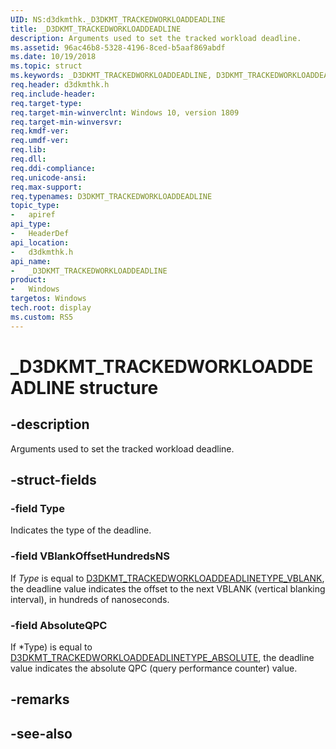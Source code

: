 ```yaml
---
UID: NS:d3dkmthk._D3DKMT_TRACKEDWORKLOADDEADLINE
title: _D3DKMT_TRACKEDWORKLOADDEADLINE
description: Arguments used to set the tracked workload deadline.
ms.assetid: 96ac46b8-5328-4196-8ced-b5aaf869abdf
ms.date: 10/19/2018
ms.topic: struct
ms.keywords: _D3DKMT_TRACKEDWORKLOADDEADLINE, D3DKMT_TRACKEDWORKLOADDEADLINE, 
req.header: d3dkmthk.h
req.include-header:
req.target-type:
req.target-min-winverclnt: Windows 10, version 1809
req.target-min-winversvr:
req.kmdf-ver:
req.umdf-ver:
req.lib:
req.dll:
req.ddi-compliance:
req.unicode-ansi:
req.max-support:
req.typenames: D3DKMT_TRACKEDWORKLOADDEADLINE
topic_type: 
-	apiref
api_type: 
-	HeaderDef
api_location: 
-	d3dkmthk.h
api_name: 
-	_D3DKMT_TRACKEDWORKLOADDEADLINE
product:
-	Windows
targetos: Windows
tech.root: display
ms.custom: RS5
---
```


# _D3DKMT_TRACKEDWORKLOADDEADLINE structure

## -description

Arguments used to set the tracked workload deadline.

## -struct-fields

### -field Type

Indicates the type of the deadline.

### -field VBlankOffsetHundredsNS

If *Type* is equal to [D3DKMT_TRACKEDWORKLOADDEADLINETYPE_VBLANK](ne-d3dkmthk-_d3dkmt_trackedworkloaddeadlinetype.md), the deadline value indicates the offset to the next VBLANK (vertical blanking interval), in hundreds of nanoseconds.

### -field AbsoluteQPC
 
If *Type) is equal to [D3DKMT_TRACKEDWORKLOADDEADLINETYPE_ABSOLUTE](ne-d3dkmthk-_d3dkmt_trackedworkloaddeadlinetype.md), the deadline value indicates the absolute QPC (query performance counter) value.

## -remarks

## -see-also
